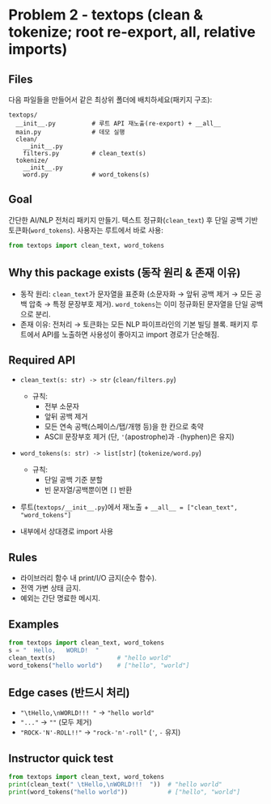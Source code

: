   # Problem 2 - textops (clean & tokenize; root re-export, __all__, relative imports)

  ## Files
  다음 파일들을 만들어서 같은 최상위 폴더에 배치하세요(패키지 구조):

  ```
  textops/
    __init__.py          # 루트 API 재노출(re-export) + __all__
    main.py              # 데모 실행
    clean/
      __init__.py
      filters.py         # clean_text(s)
    tokenize/
      __init__.py
      word.py            # word_tokens(s)
  ```

  ## Goal
  간단한 AI/NLP 전처리 패키지 만들기. 텍스트 정규화(`clean_text`) 후 단일 공백 기반 토큰화(`word_tokens`).
  사용자는 루트에서 바로 사용:

  ```python
  from textops import clean_text, word_tokens
  ```

  ## Why this package exists (동작 원리 & 존재 이유)
  - 동작 원리: `clean_text`가 문자열을 표준화 (소문자화 → 앞뒤 공백 제거 → 모든 공백 압축 → 특정 문장부호 제거). `word_tokens`는 이미 정규화된 문자열을 단일 공백으로 분리.
  - 존재 이유: 전처리 → 토큰화는 모든 NLP 파이프라인의 기본 빌딩 블록. 패키지 루트에서 API를 노출하면 사용성이 좋아지고 import 경로가 단순해짐.

  ## Required API
  - `clean_text(s: str) -> str` (`clean/filters.py`)
    - 규칙:
      - 전부 소문자
      - 앞뒤 공백 제거
      - 모든 연속 공백(스페이스/탭/개행 등)을 한 칸으로 축약
      - ASCII 문장부호 제거 (단, `'`(apostrophe)과 `-`(hyphen)은 유지)

  - `word_tokens(s: str) -> list[str]` (`tokenize/word.py`)
    - 규칙:
      - 단일 공백 기준 분할
      - 빈 문자열/공백뿐이면 `[]` 반환

  - 루트(`textops/__init__.py`)에서 재노출 + `__all__ = ["clean_text", "word_tokens"]`
  - 내부에서 상대경로 import 사용

  ## Rules
  - 라이브러리 함수 내 print/I/O 금지(순수 함수).
  - 전역 가변 상태 금지.
  - 예외는 간단 명료한 메시지.

  ## Examples
  ```python
  from textops import clean_text, word_tokens
  s = "  Hello,   WORLD!  "
  clean_text(s)                 # "hello world"
  word_tokens("hello world")    # ["hello", "world"]
  ```

  ## Edge cases (반드시 처리)
  - `"\tHello,\nWORLD!!! "` → `"hello world"`
  - `"..."` → `""` (모두 제거)
  - `"ROCK-'N'-ROLL!!"` → `"rock-'n'-roll"` (`'`, `-` 유지)

  ## Instructor quick test
  ```python
  from textops import clean_text, word_tokens
  print(clean_text(" \tHello,\nWORLD!!!  "))  # "hello world"
  print(word_tokens("hello world"))           # ["hello", "world"]
  ```